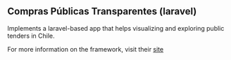 ## Compras Públicas Transparentes (laravel)

Implements a laravel-based app that helps visualizing and exploring public tenders in Chile.

For more information on the framework, visit their [site](https://laravel.com/)
